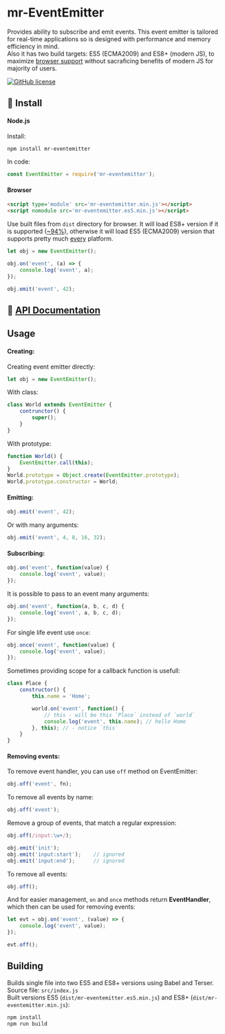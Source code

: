 # mr-EventEmitter

Provides ability to subscribe and emit events. This event emitter is tailored for real-time applications so is designed with performance and memory efficiency in mind.  
Also it has two build targets: ES5 (ECMA2009) and ES8+ (modern JS), to maximize [browser support](#Browser) without sacraficing benefits of modern JS for majority of users.

[![GitHub license](https://img.shields.io/github/license/Naereen/StrapDown.js.svg)](LICENSE)


## :rocket: Install


#### Node.js

Install:
```bash
npm install mr-eventemitter
```
In code:
```js
const EventEmitter = require('mr-eventemitter');
```


#### Browser

```html
<script type='module' src='mr-eventemitter.min.js'></script>
<script nomodule src='mr-eventemitter.es5.min.js'></script>
```
Use built files from `dist` directory for browser. It will load ES8+ version if it is supported ([~94%](https://caniuse.com/?search=ES8)), otherwise it will load ES5 (ECMA2009) version that supports pretty much [every](https://caniuse.com/?search=ES5) platform.

```js
let obj = new EventEmitter();

obj.on('event', (a) => {
    console.log('event', a);
});

obj.emit('event', 42);
```


## :scroll: [API Documentation](API.md)

## Usage

#### Creating:

Creating event emitter directly:
```js
let obj = new EventEmitter();
```

With class:
```js
class World extends EventEmitter {
    contrunctor() {
        super();
    }
}
```

With prototype:
```js
function World() {
    EventEmitter.call(this);
}
World.prototype = Object.create(EventEmitter.prototype);
World.prototype.constructor = World;
```


#### Emitting:

```js
obj.emit('event', 42);
```

Or with many arguments:
```js
obj.emit('event', 4, 8, 16, 32);
```


#### Subscribing:
```js
obj.on('event', function(value) {
    console.log('event', value);
});
```

It is possible to pass to an event many arguments:
```js
obj.on('event', function(a, b, c, d) {
    console.log('event', a, b, c, d);
});
```

For single life event use `once`:
```js
obj.once('event', function(value) {
    console.log('event', value);
});
```

Sometimes providing scope for a callback function is usefull:
```js
class Place {
    constructor() {
        this.name = 'Home';

        world.on('event', function() {
            // this - will be this `Place` instead of `world`
            console.log('event', this.name); // hello Home
        }, this); // - notice `this`
    }
}
```


#### Removing events:
To remove event handler, you can use `off` method on EventEmitter:
```js
obj.off('event', fn);
```

To remove all events by name:
```js
obj.off('event');
```

Remove a group of events, that match a regular expression:
```js
obj.off(/input:\w+/);

obj.emit('init');
obj.emit('input:start');    // ignored
obj.emit('input:end');      // ignored
```

To remove all events:
```js
obj.off();
```

And for easier management, `on` and `once` methods return **EventHandler**, which then can be used for removing events:
```js
let evt = obj.on('event', (value) => {
    console.log('event', value);
});

evt.off();
```

## Building

Builds single file into two ES5 and ES8+ versions using Babel and Terser.  
Source file: `src/index.js`  
Built versions ES5 (`dist/mr-eventemitter.es5.min.js`) and ES8+ (`dist/mr-eventemitter.min.js`):

```bash
npm install
npm run build
```
